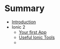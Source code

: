 # Summary

* [Introduction](README.md)
* Ionic 2
   * [Your first App](project_setup.md)
   * [Useful Ionic Tools](ionic_1.md)
   * 

